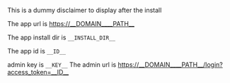 This is a dummy disclaimer to display after the install

The app url is <https://__DOMAIN____PATH__>

The app install dir is `__INSTALL_DIR__`

The app id is `__ID__`

admin key is `__KEY__`
The admin url is <https://__DOMAIN____PATH__/login?access_token=__ID__>
